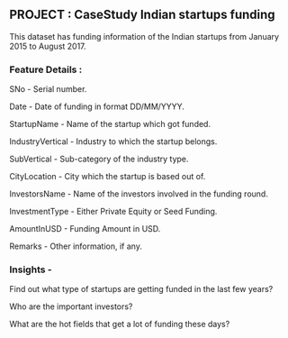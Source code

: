 ## PROJECT : CaseStudy Indian startups funding
This dataset has funding information of the Indian startups from January 2015 to August 2017.
### Feature Details :
SNo - Serial number.

Date - Date of funding in format DD/MM/YYYY.

StartupName - Name of the startup which got funded.

IndustryVertical - Industry to which the startup belongs.

SubVertical - Sub-category of the industry type.

CityLocation - City which the startup is based out of.

InvestorsName - Name of the investors involved in the funding round.

InvestmentType - Either Private Equity or Seed Funding.

AmountInUSD - Funding Amount in USD.

Remarks - Other information, if any.

### Insights -
Find out what type of startups are getting funded in the last few years?

Who are the important investors?

What are the hot fields that get a lot of funding these days?

